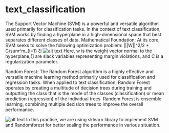 # text_classification
The Support Vector Machine (SVM) is a powerful and versatile algorithm used primarily for classification tasks. In the context of text classification,
SVM works by finding a hyperplane in a high-dimensional space that best separates different classes of data.
Mathematical Foundation:
At its core, SVM seeks to solve the following optimization problem:
|||W||^2/2 + C\sum^m_{i=1} ζi
![alt text](https://github.com/esbqjl/text_classification/svm_1.jpg)
Here, w is the weight vector normal to the hyperplane,ζi are slack variables representing margin violations, and C is a regularization parameter.

Random Forest:
The Random Forest algorithm is a highly effective and versatile machine learning method primarily used for classification and regression tasks.
When applied to text classification, Random Forest operates by creating a multitude of decision trees during training and outputting the class that is the mode of the classes (classification)
or mean prediction (regression) of the individual trees. Random Forest is ensemble learning, combining multiple decision trees to improve the overall performance.

![alt text](https://github.com/esbqjl/text_classification/RF_1.jpg)
In this practise, we are using sklearn library to implement SVM and Randomforest for better scaling the performance in various situation.

